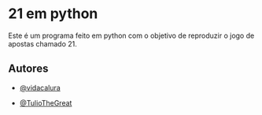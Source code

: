 
# 21 em python

Este é um programa feito em python com o objetivo de reproduzir o jogo de apostas chamado 21.


## Autores

- [@vidacalura](https://www.github.com/vidacalura)

- [@TulioTheGreat](https://www.github.com/TulioTheGreat)

